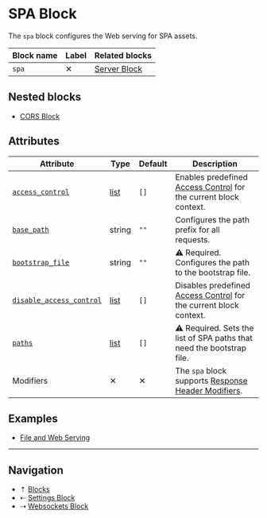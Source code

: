 # SPA Block

The `spa` block configures the Web serving for SPA assets.

| Block name | Label    | Related blocks |
| ---------- | -------- | -------------- |
| `spa`      | &#10005; | [Server Block](server.md) |

## Nested blocks

* [CORS Block](cors.md)

## Attributes

| Attribute                                    | Type                            | Default     | Description |
| -------------------------------------------- | ------------------------------- | ----------- | ----------- |
| [`access_control`](../attributes.md)         | [list](../config-types.md#list) | `[]`        | Enables predefined [Access Control](../access-control.md) for the current block context. |
| [`base_path`](../attributes.md)              | string                          | `""`        | Configures the path prefix for all requests. |
| [`bootstrap_file`](../attributes.md)         | string                          | `""`        | &#9888; Required. Configures the path to the bootstrap file. |
| [`disable_access_control`](../attributes.md) | [list](../config-types.md#list) | `[]`        | Disables predefined [Access Control](../access-control.md) for the current block context. |
| [`paths`](../attributes.md)                  | [list](../config-types.md#list) | `[]`        | &#9888; Required. Sets the list of SPA paths that need the bootstrap file. |
| Modifiers                                    | &#10005;                        | &#10005;    | The `spa` block supports [Response Header Modifiers](../modifiers.md#response-header-modifiers). |

## Examples

* [File and Web Serving](../examples.md#file-and-web-serving)

-----

## Navigation

* &#8673; [Blocks](../blocks.md)
* &#8672; [Settings Block](settings.md)
* &#8674; [Websockets Block](websockets.md)
